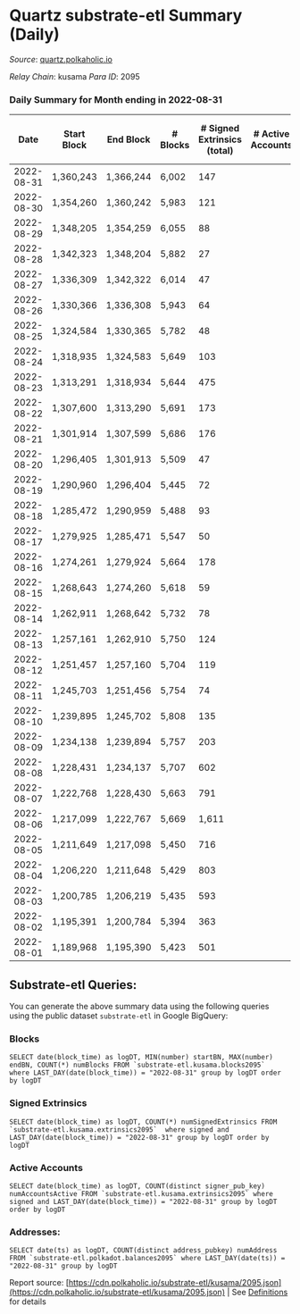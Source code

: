 # Quartz substrate-etl Summary (Daily)

_Source_: [quartz.polkaholic.io](https://quartz.polkaholic.io)

*Relay Chain*: kusama
*Para ID*: 2095



### Daily Summary for Month ending in 2022-08-31


| Date | Start Block | End Block | # Blocks | # Signed Extrinsics (total) | # Active Accounts | # Passive | # New | # Addresses with Balances | # Events | # Transfers | # XCM Transfers In | # XCM Transfers Out |
| ---- | ----------- | --------- | -------- | --------------------------- | ----------------- | --------- | ----- | ------------------------- | -------- | ----------- | ------------------ | ------------------- |
| 2022-08-31 | 1,360,243 | 1,366,244 | 6,002  | 147 |  |  |  | 18,368 | 13,784 | 25 ($2,966.16) | 2 ($171.92) | 8 ($1,236.03) |
| 2022-08-30 | 1,354,260 | 1,360,242 | 5,983  | 121 |  |  |  | 18,332 | 13,605 | 24 ($2,766.61) | 5 ($831.19) | 1 ($41.75) |
| 2022-08-29 | 1,348,205 | 1,354,259 | 6,055  | 88 |  |  |  | 18,325 | 13,578 | 23 ($1,820.58) | 3 ($217.11) | 3 ($200.46) |
| 2022-08-28 | 1,342,323 | 1,348,204 | 5,882  | 27 |  |  |  | 18,321 | 12,797 | 3 ($1,021.84) |   |   |
| 2022-08-27 | 1,336,309 | 1,342,322 | 6,014  | 47 |  |  |  | 18,321 | 13,228 | 13 ($1,274.35) | 3 ($230.36) | 5 ($532.93) |
| 2022-08-26 | 1,330,366 | 1,336,308 | 5,943  | 64 |  |  |  | 18,317 | 13,179 | 2 ($55.38) | 1 ($11.99) |   |
| 2022-08-25 | 1,324,584 | 1,330,365 | 5,782  | 48 |  |  |  | 18,315 | 12,707 | 10 ($1,351.67) | 2 ($127.99) | 1 ($0.22) |
| 2022-08-24 | 1,318,935 | 1,324,583 | 5,649  | 103 |  |  |  | 18,315 | 12,747 | 26 ($15,022.85) | 5 ($523.60) | 5 ($1,320.56) |
| 2022-08-23 | 1,313,291 | 1,318,934 | 5,644  | 475 |  |  |  | 18,306 | 14,803 | 356 ($3,107.89) | 1 ($1.00) | 7 ($680.45) |
| 2022-08-22 | 1,307,600 | 1,313,290 | 5,691  | 173 |  |  |  | 18,298 | 13,186 | 91 ($467.81) | 2 ($116.34) | 1 ($1.86) |
| 2022-08-21 | 1,301,914 | 1,307,599 | 5,686  | 176 |  |  |  | 18,295 | 13,160 | 119 ($1,453.81) | 1 ($31.97) | 4 ($170.92) |
| 2022-08-20 | 1,296,405 | 1,301,913 | 5,509  | 47 |  |  |  | 18,293 | 12,106 | 15 ($102.29) |   |   |
| 2022-08-19 | 1,290,960 | 1,296,404 | 5,445  | 72 |  |  |  | 18,293 | 12,206 | 15 ($1,460.71) | 4 ($1,264.40) | 5 ($311.87) |
| 2022-08-18 | 1,285,472 | 1,290,959 | 5,488  | 93 |  |  |  | 18,286 | 12,398 | 25 ($9,834.26) | 2 ($86.95) | 2 ($54.49) |
| 2022-08-17 | 1,279,925 | 1,285,471 | 5,547  | 50 |  |  |  | 18,284 | 12,263 | 21 ($979.27) | 10 ($452.60) | 1 ($1.44) |
| 2022-08-16 | 1,274,261 | 1,279,924 | 5,664  | 178 |  |  |  | 18,282 | 13,304 | 12 ($308.07) | 5 ($1,966.20) | 2 ($37.48) |
| 2022-08-15 | 1,268,643 | 1,274,260 | 5,618  | 59 |  |  |  | 18,275 | 12,458 | 12 ($2,529.17) | 4 ($168.43) | 4 ($85.53) |
| 2022-08-14 | 1,262,911 | 1,268,642 | 5,732  | 78 |  |  |  | 18,267 | 12,875 | 13 ($3,500.36) | 4 ($1,166.55) | 2 ($13.39) |
| 2022-08-13 | 1,257,161 | 1,262,910 | 5,750  | 124 |  |  |  | 18,261 | 13,216 | 17 ($394.85) |   | 8 ($198.76) |
| 2022-08-12 | 1,251,457 | 1,257,160 | 5,704  | 119 |  |  |  | 18,261 | 13,048 | 31 ($3,844.25) | 3 ($324.69) | 11 ($773.89) |
| 2022-08-11 | 1,245,703 | 1,251,456 | 5,754  | 74 |  |  |  | 18,253 | 12,838 | 8 ($9,038.62) |   | 2 ($516.58) |
| 2022-08-10 | 1,239,895 | 1,245,702 | 5,808  | 135 |  |  |  | 18,249 | 13,397 | 32 ($2,238.36) | 2 ($765.21) | 5 ($126.76) |
| 2022-08-09 | 1,234,138 | 1,239,894 | 5,757  | 203 |  |  |  | 18,246 | 13,963 | 35 ($4,906.79) | 12 ($3,743.31) | 5 ($814.72) |
| 2022-08-08 | 1,228,431 | 1,234,137 | 5,707  | 602 |  |  |  | 18,207 | 15,534 | 487 ($12,532.70) | 10 ($468.94) | 6 ($262.06) |
| 2022-08-07 | 1,222,768 | 1,228,430 | 5,663  | 791 |  |  |  | 18,198 | 17,233 | 586 ($8,131.13) | 10 ($1,908.50) | 3 ($905.69) |
| 2022-08-06 | 1,217,099 | 1,222,767 | 5,669  | 1,611 |  |  |  | 17,787 | 22,134 | 1,486 ($8,477.94) |   | 4 ($1,844.71) |
| 2022-08-05 | 1,211,649 | 1,217,098 | 5,450  | 716 |  |  |  | 16,883 | 16,254 | 676 ($2,378.06) | 3 ($774.93) |   |
| 2022-08-04 | 1,206,220 | 1,211,648 | 5,429  | 803 |  |  |  | 16,433 | 17,097 | 687 ($3,585.34) | 2 ($161.35) | 2 ($163.00) |
| 2022-08-03 | 1,200,785 | 1,206,219 | 5,435  | 593 |  |  |  | 16,036 | 15,415 | 510 ($3,261.18) | 2 ($96.23) | 2 ($383.84) |
| 2022-08-02 | 1,195,391 | 1,200,784 | 5,394  | 363 |  |  |  | 15,718 | 13,840 | 271 ($2,814.38) | 1 ($2.40) | 2 ($124.19) |
| 2022-08-01 | 1,189,968 | 1,195,390 | 5,423  | 501 |  |  |  | 15,562 | 14,806 | 366 ($4,735.04) |   | 3 ($315.10) |

## Substrate-etl Queries:
You can generate the above summary data using the following queries using the public dataset `substrate-etl` in Google BigQuery:


### Blocks
```
SELECT date(block_time) as logDT, MIN(number) startBN, MAX(number) endBN, COUNT(*) numBlocks FROM `substrate-etl.kusama.blocks2095`  where LAST_DAY(date(block_time)) = "2022-08-31" group by logDT order by logDT
```


### Signed Extrinsics
```
SELECT date(block_time) as logDT, COUNT(*) numSignedExtrinsics FROM `substrate-etl.kusama.extrinsics2095`  where signed and LAST_DAY(date(block_time)) = "2022-08-31" group by logDT order by logDT
```


### Active Accounts
```
SELECT date(block_time) as logDT, COUNT(distinct signer_pub_key) numAccountsActive FROM `substrate-etl.kusama.extrinsics2095` where signed and LAST_DAY(date(block_time)) = "2022-08-31" group by logDT order by logDT
```


### Addresses:
```
SELECT date(ts) as logDT, COUNT(distinct address_pubkey) numAddress FROM `substrate-etl.polkadot.balances2095` where LAST_DAY(date(ts)) = "2022-08-31" group by logDT
```



Report source: [https://cdn.polkaholic.io/substrate-etl/kusama/2095.json](https://cdn.polkaholic.io/substrate-etl/kusama/2095.json) | See [Definitions](/DEFINITIONS.md) for details
